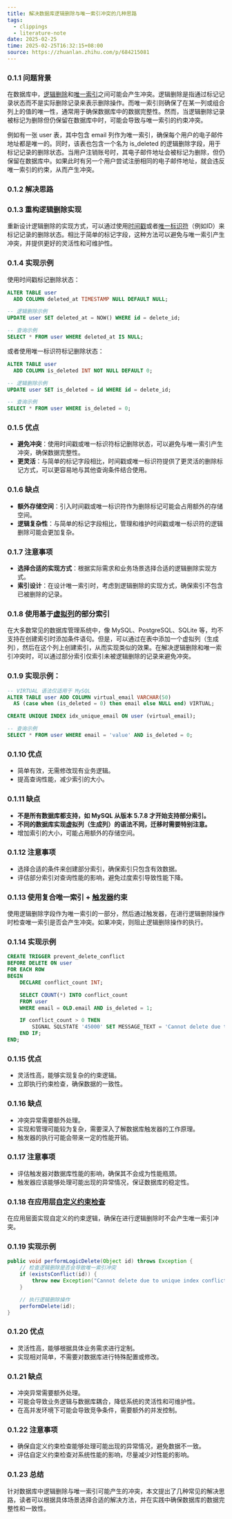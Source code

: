 ```yaml
---
title: 解决数据库逻辑删除与唯一索引冲突的几种思路
tags:
  - clippings
  - literature-note
date: 2025-02-25
time: 2025-02-25T16:32:15+08:00
source: https://zhuanlan.zhihu.com/p/684215081
---
```

### 0.1.1 问题背景

在数据库中，[逻辑删除](https://zhida.zhihu.com/search?content_id=240178114&content_type=Article&match_order=1&q=%E9%80%BB%E8%BE%91%E5%88%A0%E9%99%A4&zhida_source=entity)和[唯一索引](https://zhida.zhihu.com/search?content_id=240178114&content_type=Article&match_order=1&q=%E5%94%AF%E4%B8%80%E7%B4%A2%E5%BC%95&zhida_source=entity)之间可能会产生冲突。逻辑删除是指通过标记记录状态而不是实际删除记录来表示删除操作。而唯一索引则确保了在某一列或组合列上的值的唯一性，通常用于确保数据库中的数据完整性。然而，当逻辑删除记录被标记为删除但仍保留在数据库中时，可能会导致与唯一索引的约束冲突。

例如有一张 user 表，其中包含 email 列作为唯一索引，确保每个用户的电子邮件地址都是唯一的。同时，该表也包含一个名为 is\_deleted 的逻辑删除字段，用于标记记录的删除状态。当用户注销账号时，其电子邮件地址会被标记为删除，但仍保留在数据库中。如果此时有另一个用户尝试注册相同的电子邮件地址，就会违反唯一索引的约束，从而产生冲突。

### 0.1.2 解决思路

### 0.1.3 重构逻辑删除实现

重新设计逻辑删除的实现方式，可以通过使用[时间戳](https://zhida.zhihu.com/search?content_id=240178114&content_type=Article&match_order=1&q=%E6%97%B6%E9%97%B4%E6%88%B3&zhida_source=entity)或者[唯一标识符](https://zhida.zhihu.com/search?content_id=240178114&content_type=Article&match_order=1&q=%E5%94%AF%E4%B8%80%E6%A0%87%E8%AF%86%E7%AC%A6&zhida_source=entity)（例如ID）来标记记录的删除状态。相比于简单的标记字段，这种方法可以避免与唯一索引产生冲突，并提供更好的灵活性和可维护性。

### 0.1.4 实现示例

使用时间戳标记删除状态：

```sql
ALTER TABLE user
  ADD COLUMN deleted_at TIMESTAMP NULL DEFAULT NULL;

-- 逻辑删除示例
UPDATE user SET deleted_at = NOW() WHERE id = delete_id;

-- 查询示例
SELECT * FROM user WHERE deleted_at IS NULL;
```

或者使用唯一标识符标记删除状态：

```sql
ALTER TABLE user
  ADD COLUMN is_deleted INT NOT NULL DEFAULT 0;

-- 逻辑删除示例
UPDATE user SET is_deleted = id WHERE id = delete_id;

-- 查询示例
SELECT * FROM user WHERE is_deleted = 0;
```

### 0.1.5 优点

- **避免冲突**：使用时间戳或唯一标识符标记删除状态，可以避免与唯一索引产生冲突，确保数据完整性。
- **更灵活**：与简单的标记字段相比，时间戳或唯一标识符提供了更灵活的删除标记方式，可以更容易地与其他查询条件结合使用。

### 0.1.6 缺点

- **额外存储空间**：引入时间戳或唯一标识符作为删除标记可能会占用额外的存储空间。
- **逻辑复杂性**：与简单的标记字段相比，管理和维护时间戳或唯一标识符的逻辑删除可能会更加复杂。

### 0.1.7 注意事项

- **选择合适的实现方式**：根据实际需求和业务场景选择合适的逻辑删除实现方式。
- **索引设计**：在设计唯一索引时，考虑到逻辑删除的实现方式，确保索引不包含已被删除的记录。

### 0.1.8 使用基于[虚拟列](https://zhida.zhihu.com/search?content_id=240178114&content_type=Article&match_order=1&q=%E8%99%9A%E6%8B%9F%E5%88%97&zhida_source=entity)的部分索引

在大多数常见的数据库管理系统中，像 MySQL、PostgreSQL、SQLite 等，均不支持在创建索引时添加条件语句。但是，可以通过在表中添加一个虚拟列（生成列），然后在这个列上创建索引，从而实现类似的效果。在解决逻辑删除和唯一索引冲突时，可以通过部分索引仅索引未被逻辑删除的记录来避免冲突。

### 0.1.9 实现示例：

```sql
-- VIRTUAL 语法仅适用于 MySQL
ALTER TABLE user ADD COLUMN virtual_email VARCHAR(50) 
  AS (case when (is_deleted = 0) then email else NULL end) VIRTUAL; 

CREATE UNIQUE INDEX idx_unique_email ON user (virtual_email);

-- 查询示例
SELECT * FROM user WHERE email = 'value' AND is_deleted = 0;
```

### 0.1.10 优点

- 简单有效，无需修改现有业务逻辑。
- 提高查询性能，减少索引的大小。

### 0.1.11 缺点

- **不是所有数据库都支持，如 MySQL 从版本 5.7.8 才开始支持部分索引。**
- **不同的数据库实现虚拟列（生成列）的语法不同，迁移时需要特别注意。**
- 增加索引的大小，可能占用额外的存储空间。

### 0.1.12 注意事项

- 选择合适的条件来创建部分索引，确保索引只包含有效数据。
- 评估部分索引对查询性能的影响，避免过度索引导致性能下降。

### 0.1.13 使用复合唯一索引 + [触发器](https://zhida.zhihu.com/search?content_id=240178114&content_type=Article&match_order=1&q=%E8%A7%A6%E5%8F%91%E5%99%A8&zhida_source=entity)约束

使用逻辑删除字段作为唯一索引的一部分，然后通过触发器，在进行逻辑删除操作时检查唯一索引是否会产生冲突。如果冲突，则阻止逻辑删除操作的执行。

### 0.1.14 实现示例

```sql
CREATE TRIGGER prevent_delete_conflict
BEFORE DELETE ON user
FOR EACH ROW
BEGIN
    DECLARE conflict_count INT;

    SELECT COUNT(*) INTO conflict_count
    FROM user
    WHERE email = OLD.email AND is_deleted = 1;

    IF conflict_count > 0 THEN
        SIGNAL SQLSTATE '45000' SET MESSAGE_TEXT = 'Cannot delete due to unique index conflict';
    END IF;
END;
```

### 0.1.15 优点

- 灵活性高，能够实现复杂的约束逻辑。
- 立即执行约束检查，确保数据的一致性。

### 0.1.16 缺点

- 冲突异常需要额外处理。
- 实现和管理可能较为复杂，需要深入了解数据库触发器的工作原理。
- 触发器的执行可能会带来一定的性能开销。

### 0.1.17 注意事项

- 评估触发器对数据库性能的影响，确保其不会成为性能瓶颈。
- 触发器应该能够处理可能出现的异常情况，保证数据库的稳定性。

### 0.1.18 在应用层[自定义约束检查](https://zhida.zhihu.com/search?content_id=240178114&content_type=Article&match_order=1&q=%E8%87%AA%E5%AE%9A%E4%B9%89%E7%BA%A6%E6%9D%9F%E6%A3%80%E6%9F%A5&zhida_source=entity)

在应用层面实现自定义的约束逻辑，确保在进行逻辑删除时不会产生唯一索引冲突。

### 0.1.19 实现示例

```java
public void performLogicDelete(Object id) throws Exception {
    // 检查逻辑删除是否会导致唯一索引冲突
    if (existsConflict(id)) {
        throw new Exception("Cannot delete due to unique index conflict");
    }

    // 执行逻辑删除操作
    performDelete(id);
}
```

### 0.1.20 优点

- 灵活性高，能够根据具体业务需求进行定制。
- 实现相对简单，不需要对数据库进行特殊配置或修改。

### 0.1.21 缺点

- 冲突异常需要额外处理。
- 可能会导致业务逻辑与数据库耦合，降低系统的灵活性和可维护性。
- 在高并发环境下可能会导致竞争条件，需要额外的并发控制。

### 0.1.22 注意事项

- 确保自定义约束检查能够处理可能出现的异常情况，避免数据不一致。
- 评估自定义约束检查对系统性能的影响，尽量减少对性能的影响。

### 0.1.23 总结

针对数据库中逻辑删除与唯一索引可能产生的冲突，本文提出了几种常见的解决思路，读者可以根据具体场景选择合适的解决方法，并在实践中确保数据库的数据完整性和一致性。